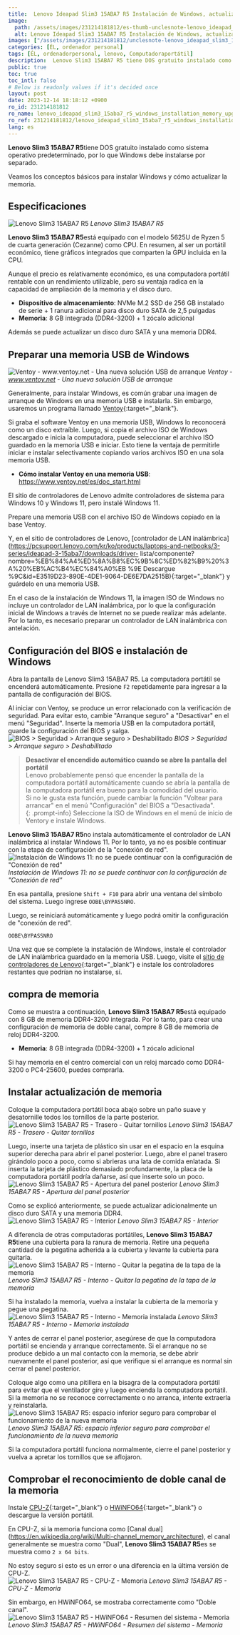 ```yaml
---
title:  Lenovo Ideapad Slim3 15ABA7 R5 Instalación de Windows, actualización de memoria
image:
  path: /assets/images/231214181812/es-thumb-unclesnote-lenovo_ideapad_slim3_15aba7_r5_windows_installation_memory_upgrade.png
  alt: Lenovo Ideapad Slim3 15ABA7 R5 Instalación de Windows, actualización de memoria
images: ["/assets/images/231214181812/unclesnote-lenovo_ideapad_slim3_15aba7_r5_windows_installation_memory_upgrade-레노버_slim3_15aba7_r5.png", "/assets/images/231214181812/unclesnote-lenovo_ideapad_slim3_15aba7_r5_windows_installation_memory_upgrade-ventoy-www.ventoy.net-a_new_bootable_usb_solution.png", "/assets/images/231214181812/unclesnote-lenovo_ideapad_slim3_15aba7_r5_windows_installation_memory_upgrade-bios_security_secure_boot_disabled.png", "/assets/images/231214181812/unclesnote-lenovo_ideapad_slim3_15aba7_r5_windows_installation_memory_upgrade-윈도우11_설치-네트워크_연결_설정_진행불가.png", "/assets/images/231214181812/unclesnote-lenovo_ideapad_slim3_15aba7_r5_windows_installation_memory_upgrade-레노버_slim3_15aba7_r5-후면-나사_제거.png", "/assets/images/231214181812/unclesnote-lenovo_ideapad_slim3_15aba7_r5_windows_installation_memory_upgrade-레노버_slim3_15aba7_r5-후면판_열기.png", "/assets/images/231214181812/unclesnote-lenovo_ideapad_slim3_15aba7_r5_windows_installation_memory_upgrade-레노버_slim3_15aba7_r5-내부.png", "/assets/images/231214181812/unclesnote-lenovo_ideapad_slim3_15aba7_r5_windows_installation_memory_upgrade-레노버_slim3_15aba7_r5-내부-메모리_커버의_스티커_분리.png", "/assets/images/231214181812/unclesnote-lenovo_ideapad_slim3_15aba7_r5_windows_installation_memory_upgrade-레노버_slim3_15aba7_r5-내부-메모리_장착.png", "/assets/images/231214181812/unclesnote-lenovo_ideapad_slim3_15aba7_r5_windows_installation_memory_upgrade-레노버_slim3_15aba7_r5-신규_메모리_동작_확인을_위해_하단_공간_확보.png", "/assets/images/231214181812/unclesnote-lenovo_ideapad_slim3_15aba7_r5_windows_installation_memory_upgrade-레노버_slim3_15aba7_r5-cpu-z-메모리.png", "/assets/images/231214181812/unclesnote-lenovo_ideapad_slim3_15aba7_r5_windows_installation_memory_upgrade-레노버_slim3_15aba7_r5-hwinfo64-시스템_요약-메모리.png"]
categories: [ÉL, ordenador personal]
tags: [ÉL, ordenadorpersonal, lenovo, Computadoraportátil]
description:  Lenovo Slim3 15ABA7 R5 tiene DOS gratuito instalado como sistema operativo predeterminado, por lo que Windows debe instalarse por separado. Veamos los
public: true
toc: true
toc_intl: false
# Below is readonly values if it's decided once
layout: post
date: 2023-12-14 18:18:12 +0900
ro_id: 231214181812
ro_name: lenovo_ideapad_slim3_15aba7_r5_windows_installation_memory_upgrade
ro_ref: 231214181812/lenovo_ideapad_slim3_15aba7_r5_windows_installation_memory_upgrade
lang: es
---
```

**Lenovo Slim3 15ABA7 R5**tiene DOS gratuito instalado como sistema operativo predeterminado, por lo que Windows debe instalarse por separado.  

Veamos los conceptos básicos para instalar Windows y cómo actualizar la memoria.  
## Especificaciones
![Lenovo Slim3 15ABA7 R5](/assets/images/231214181812/unclesnote-lenovo_ideapad_slim3_15aba7_r5_windows_installation_memory_upgrade-레노버_slim3_15aba7_r5.png)
_Lenovo Slim3 15ABA7 R5_

**Lenovo Slim3 15ABA7 R5**está equipado con el modelo 5625U de Ryzen 5 de cuarta generación (Cezanne) como CPU. En resumen, al ser un portátil económico, tiene gráficos integrados que comparten la GPU incluida en la CPU.  

Aunque el precio es relativamente económico, es una computadora portátil rentable con un rendimiento utilizable, pero su ventaja radica en la capacidad de ampliación de la memoria y el disco duro.  
- **Dispositivo de almacenamiento**: NVMe M.2 SSD de 256 GB instalado de serie + 1 ranura adicional para disco duro SATA de 2,5 pulgadas
- **Memoria**: 8 GB integrada (DDR4-3200) + 1 zócalo adicional

Además se puede actualizar un disco duro SATA y una memoria DDR4.  
## Preparar una memoria USB de Windows
![Ventoy - www.ventoy.net - Una nueva solución USB de arranque](/assets/images/231214181812/unclesnote-lenovo_ideapad_slim3_15aba7_r5_windows_installation_memory_upgrade-ventoy-www.ventoy.net-a_new_bootable_usb_solution.png)
_Ventoy - www.ventoy.net - Una nueva solución USB de arranque_

Generalmente, para instalar Windows, es común grabar una imagen de arranque de Windows en una memoria USB e instalarla. Sin embargo, usaremos un programa llamado [Ventoy](https://www.ventoy.net/en/download.html){:target="_blank"}.  

Si graba el software Ventoy en una memoria USB, Windows lo reconocerá como un disco extraíble. Luego, si copia el archivo ISO de Windows descargado e inicia la computadora, puede seleccionar el archivo ISO guardado en la memoria USB e iniciar. Esto tiene la ventaja de permitirle iniciar e instalar selectivamente copiando varios archivos ISO en una sola memoria USB.  
- **Cómo instalar Ventoy en una memoria USB**: https://www.ventoy.net/es/doc_start.html

El sitio de controladores de Lenovo admite controladores de sistema para Windows 10 y Windows 11, pero instalé Windows 11.  

Prepare una memoria USB con el archivo ISO de Windows copiado en la base Ventoy.  

Y, en el sitio de controladores de Lenovo, [controlador de LAN inalámbrica](https://pcsupport.lenovo.com/kr/ko/products/laptops-and-netbooks/3-series/ideapad-3-15aba7/downloads/driver- lista/componente?nombre=%EB%84%A4%ED%8A%B8%EC%9B%8C%ED%82%B9%20%3A%20%EB%AC%B4%EC%84%A0%EB %9E Descargue %9C&amp;id=E3519D23-890E-4DE1-9064-DE6E7DA2515B){:target="_blank"} y guárdelo en una memoria USB.  

En el caso de la instalación de Windows 11, la imagen ISO de Windows no incluye un controlador de LAN inalámbrica, por lo que la configuración inicial de Windows a través de Internet no se puede realizar más adelante. Por lo tanto, es necesario preparar un controlador de LAN inalámbrica con antelación.  
## Configuración del BIOS e instalación de Windows
Abra la pantalla de Lenovo Slim3 15ABA7 R5. La computadora portátil se encenderá automáticamente. Presione `F2` repetidamente para ingresar a la pantalla de configuración del BIOS.  

Al iniciar con Ventoy, se produce un error relacionado con la verificación de seguridad. Para evitar esto, cambie "Arranque seguro" a "Desactivar" en el menú "Seguridad". Inserte la memoria USB en la computadora portátil, guarde la configuración del BIOS y salga.  
![BIOS > Seguridad > Arranque seguro > Deshabilitado](/assets/images/231214181812/unclesnote-lenovo_ideapad_slim3_15aba7_r5_windows_installation_memory_upgrade-bios_security_secure_boot_disabled.png)
_BIOS > Seguridad > Arranque seguro > Deshabilitado_

> **Desactivar el encendido automático cuando se abre la pantalla del portátil**  
> Lenovo probablemente pensó que encender la pantalla de la computadora portátil automáticamente cuando se abría la pantalla de la computadora portátil era bueno para la comodidad del usuario.  
> Si no le gusta esta función, puede cambiar la función "Voltear para arrancar" en el menú "Configuración" del BIOS a "Desactivada".  
{: .prompt-info}
Seleccione la ISO de Windows en el menú de inicio de Ventory e instale Windows.  

**Lenovo Slim3 15ABA7 R5**no instala automáticamente el controlador de LAN inalámbrica al instalar Windows 11. Por lo tanto, ya no es posible continuar con la etapa de configuración de la "conexión de red".  
![Instalación de Windows 11: no se puede continuar con la configuración de "Conexión de red"](/assets/images/231214181812/unclesnote-lenovo_ideapad_slim3_15aba7_r5_windows_installation_memory_upgrade-윈도우11_설치-네트워크_연결_설정_진행불가.png)
_Instalación de Windows 11: no se puede continuar con la configuración de "Conexión de red"_

En esa pantalla, presione `Shift + F10` para abrir una ventana del símbolo del sistema. Luego ingrese `OOBE\BYPASSNRO`.  

Luego, se reiniciará automáticamente y luego podrá omitir la configuración de "conexión de red".  

```
OOBE\BYPASSNRO
```
Una vez que se complete la instalación de Windows, instale el controlador de LAN inalámbrica guardado en la memoria USB. Luego, visite el [sitio de controladores de Lenovo](https://pcsupport.lenovo.com/kr/ko/products/laptops-and-netbooks/3-series/ideapad-3-15aba7/downloads){:target="_blank"} e instale los controladores restantes que podrían no instalarse, sí.  
## compra de memoria
Como se muestra a continuación, **Lenovo Slim3 15ABA7 R5**está equipado con 8 GB de memoria DDR4-3200 integrada. Por lo tanto, para crear una configuración de memoria de doble canal, compre 8 GB de memoria de reloj DDR4-3200.  
- **Memoria**: 8 GB integrada (DDR4-3200) + 1 zócalo adicional

Si hay memoria en el centro comercial con un reloj marcado como DDR4-3200 o PC4-25600, puedes comprarla.  
## Instalar actualización de memoria
Coloque la computadora portátil boca abajo sobre un paño suave y desatornille todos los tornillos de la parte posterior.  
![Lenovo Slim3 15ABA7 R5 - Trasero - Quitar tornillos](/assets/images/231214181812/unclesnote-lenovo_ideapad_slim3_15aba7_r5_windows_installation_memory_upgrade-레노버_slim3_15aba7_r5-후면-나사_제거.png)
_Lenovo Slim3 15ABA7 R5 - Trasero - Quitar tornillos_

Luego, inserte una tarjeta de plástico sin usar en el espacio en la esquina superior derecha para abrir el panel posterior. Luego, abre el panel trasero girándolo poco a poco, como si abrieras una lata de comida enlatada. Si inserta la tarjeta de plástico demasiado profundamente, la placa de la computadora portátil podría dañarse, así que inserte solo un poco.  
![Lenovo Slim3 15ABA7 R5 - Apertura del panel posterior](/assets/images/231214181812/unclesnote-lenovo_ideapad_slim3_15aba7_r5_windows_installation_memory_upgrade-레노버_slim3_15aba7_r5-후면판_열기.png)
_Lenovo Slim3 15ABA7 R5 - Apertura del panel posterior_

Como se explicó anteriormente, se puede actualizar adicionalmente un disco duro SATA y una memoria DDR4.  
![Lenovo Slim3 15ABA7 R5 - Interior](/assets/images/231214181812/unclesnote-lenovo_ideapad_slim3_15aba7_r5_windows_installation_memory_upgrade-레노버_slim3_15aba7_r5-내부.png)
_Lenovo Slim3 15ABA7 R5 - Interior_

A diferencia de otras computadoras portátiles, **Lenovo Slim3 15ABA7 R5**tiene una cubierta para la ranura de memoria. Retire una pequeña cantidad de la pegatina adherida a la cubierta y levante la cubierta para quitarla.  
![Lenovo Slim3 15ABA7 R5 - Interno - Quitar la pegatina de la tapa de la memoria](/assets/images/231214181812/unclesnote-lenovo_ideapad_slim3_15aba7_r5_windows_installation_memory_upgrade-레노버_slim3_15aba7_r5-내부-메모리_커버의_스티커_분리.png)
_Lenovo Slim3 15ABA7 R5 - Interno - Quitar la pegatina de la tapa de la memoria_

Si ha instalado la memoria, vuelva a instalar la cubierta de la memoria y pegue una pegatina.  
![Lenovo Slim3 15ABA7 R5 - Interno - Memoria instalada](/assets/images/231214181812/unclesnote-lenovo_ideapad_slim3_15aba7_r5_windows_installation_memory_upgrade-레노버_slim3_15aba7_r5-내부-메모리_장착.png)
_Lenovo Slim3 15ABA7 R5 - Interno - Memoria instalada_

Y antes de cerrar el panel posterior, asegúrese de que la computadora portátil se encienda y arranque correctamente. Si el arranque no se produce debido a un mal contacto con la memoria, se debe abrir nuevamente el panel posterior, así que verifique si el arranque es normal sin cerrar el panel posterior.  

Coloque algo como una pitillera en la bisagra de la computadora portátil para evitar que el ventilador gire y luego encienda la computadora portátil. Si la memoria no se reconoce correctamente o no arranca, intente extraerla y reinstalarla.  
![Lenovo Slim3 15ABA7 R5: espacio inferior seguro para comprobar el funcionamiento de la nueva memoria](/assets/images/231214181812/unclesnote-lenovo_ideapad_slim3_15aba7_r5_windows_installation_memory_upgrade-레노버_slim3_15aba7_r5-신규_메모리_동작_확인을_위해_하단_공간_확보.png)
_Lenovo Slim3 15ABA7 R5: espacio inferior seguro para comprobar el funcionamiento de la nueva memoria_

Si la computadora portátil funciona normalmente, cierre el panel posterior y vuelva a apretar los tornillos que se aflojaron.  
## Comprobar el reconocimiento de doble canal de la memoria
Instale [CPU-Z](https://www.cpuid.com/softwares/cpu-z.html){:target="_blank"} o [HWiNFO64](https://www.hwinfo.com/download/){:target="_blank"} o descargue la versión portátil.  

En CPU-Z, si la memoria funciona como [Canal dual] (https://en.wikipedia.org/wiki/Multi-channel_memory_architecture), el canal generalmente se muestra como "Dual", **Lenovo Slim3 15ABA7 R5**es se muestra como `2 x 64 bits`.  

No estoy seguro si esto es un error o una diferencia en la última versión de CPU-Z.  
![Lenovo Slim3 15ABA7 R5 - CPU-Z - Memoria](/assets/images/231214181812/unclesnote-lenovo_ideapad_slim3_15aba7_r5_windows_installation_memory_upgrade-레노버_slim3_15aba7_r5-cpu-z-메모리.png)
_Lenovo Slim3 15ABA7 R5 - CPU-Z - Memoria_

Sin embargo, en HWiNFO64, se mostraba correctamente como "Doble canal".  
![Lenovo Slim3 15ABA7 R5 - HWiNFO64 - Resumen del sistema - Memoria](/assets/images/231214181812/unclesnote-lenovo_ideapad_slim3_15aba7_r5_windows_installation_memory_upgrade-레노버_slim3_15aba7_r5-hwinfo64-시스템_요약-메모리.png)
_Lenovo Slim3 15ABA7 R5 - HWiNFO64 - Resumen del sistema - Memoria_

